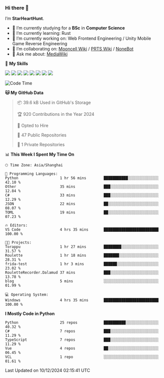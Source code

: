 ### Hi there 👋

I’m **StarHeartHunt**.

- 🏫 I’m currently studying for a **BSc** in **Computer Science**
- 🌱 I’m currently learning: Rust
- 🔭 I’m currently working on: Web Frontend Engineering / Unity Mobile Game Reverse Engineering
- 👯 I’m collaborating on: [Mooncell Wiki](https://fgo.wiki/) / [PRTS Wiki](http://prts.wiki/) / [NoneBot](https://github.com/nonebot)
- 💬 Ask me about: [MediaWiki](https://www.mediawiki.org)

🌟 **My Skills**

![](https://img.shields.io/badge/-Python-3e74a2?style=flat-square&logo=Python&logoColor=fff)
![](https://img.shields.io/badge/-Node.js-339933?style=flat-square&logo=node.js&logoColor=fff)
![](https://img.shields.io/badge/-Vue-4fc08d?style=flat-square&logo=vue.js&logoColor=fff)
![](https://img.shields.io/badge/-React-2d98ce?style=flat-square&logo=React&logoColor=fff)
![](https://img.shields.io/badge/-TypeScript-3178C6?style=flat-square&logo=TypeScript&logoColor=fff)
![](https://img.shields.io/badge/-Docker-2496ED?style=flat-square&logo=Docker&logoColor=fff)
![](https://img.shields.io/badge/-Linux-000000?style=flat-square&logo=Linux&logoColor=fff)
![](https://img.shields.io/badge/-Dotnet-512bd4?style=flat-square&logo=.net&logoColor=fff)

<!--START_SECTION:waka-->
![Code Time](http://img.shields.io/badge/Code%20Time-1%2C394%20hrs%2046%20mins-blue)

**🐱 My GitHub Data** 

> 📦 39.6 kB Used in GitHub's Storage 
 > 
> 🏆 920 Contributions in the Year 2024
 > 
> 💼 Opted to Hire
 > 
> 📜 47 Public Repositories 
 > 
> 🔑 1 Private Repositories 
 > 
📊 **This Week I Spent My Time On** 

```text
🕑︎ Time Zone: Asia/Shanghai

💬 Programming Languages: 
Python                   1 hr 56 mins        ███████████░░░░░░░░░░░░░░   42.10 % 
Other                    35 mins             ███░░░░░░░░░░░░░░░░░░░░░░   12.84 % 
C#                       33 mins             ███░░░░░░░░░░░░░░░░░░░░░░   12.29 % 
JSON                     22 mins             ██░░░░░░░░░░░░░░░░░░░░░░░   08.07 % 
TOML                     19 mins             ██░░░░░░░░░░░░░░░░░░░░░░░   07.23 % 

🔥 Editors: 
VS Code                  4 hrs 35 mins       █████████████████████████   100.00 % 

🐱‍💻 Projects: 
Torappu                  1 hr 27 mins        ████████░░░░░░░░░░░░░░░░░   31.57 % 
Roulette                 1 hr 18 mins        ███████░░░░░░░░░░░░░░░░░░   28.31 % 
frida-test               1 hr 3 mins         ██████░░░░░░░░░░░░░░░░░░░   23.02 % 
RouletteRecorder.Dalamud 37 mins             ███░░░░░░░░░░░░░░░░░░░░░░   13.78 % 
blog                     5 mins              ░░░░░░░░░░░░░░░░░░░░░░░░░   01.99 % 

💻 Operating System: 
Windows                  4 hrs 35 mins       █████████████████████████   100.00 % 
```

**I Mostly Code in Python** 

```text
Python                   25 repos            ██████████░░░░░░░░░░░░░░░   40.32 % 
C#                       7 repos             ███░░░░░░░░░░░░░░░░░░░░░░   11.29 % 
TypeScript               7 repos             ███░░░░░░░░░░░░░░░░░░░░░░   11.29 % 
Vue                      4 repos             ██░░░░░░░░░░░░░░░░░░░░░░░   06.45 % 
VCL                      1 repo              ░░░░░░░░░░░░░░░░░░░░░░░░░   01.61 % 
```




 Last Updated on 10/12/2024 02:15:41 UTC
<!--END_SECTION:waka-->
